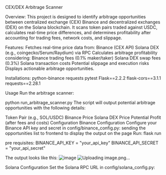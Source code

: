 CEX/DEX Arbitrage Scanner

Overview:
This project is designed to identify arbitrage opportunities between centralized exchange (CEX) Binance and decentralized exchanges (DEX) on the Solana blockchain. It scans token pairs traded against USDC, calculates real-time price differences, and determines profitability after accounting for trading fees, network costs, and slippage.

Features:
Fetches real-time price data from:
Binance (CEX API)
Solana DEX (e.g., coingecko/Serum/Raydium) via RPC
Calculates arbitrage profitability considering:
Binance trading fees (0.1% maker/taker)
Solana DEX swap fees (0.3%)
Solana transaction costs
Potential slippage and execution risks
Displays actionable arbitrage opportunities.

Installations:
python-binance
requests
pytest
Flask==2.2.2
flask-cors==3.1.1
requests==2.28.1

Usage
Run the arbitrage scanner:


python run_arbitrage_scanner.py
The script will output potential arbitrage opportunities with the following details:

Token Pair (e.g., SOL/USDC)
Binance Price
Solana DEX Price
Potential Profit (after fees and costs)
Configuration
Binance Configuration
Configure your Binance API key and secret in config/binance_config.py:
sending the opportunities list to frontend to display the output on the page
Run:
flask run


pre requisites:
BINANCE_API_KEY = "your_api_key"
BINANCE_API_SECRET = "your_api_secret"

The output looks like this:
![image](https://github.com/user-attachments/assets/1c8ca727-f1a7-4ce7-908f-8d037e98fe09)
![Uploading image.png…]()

Solana Configuration
Set the Solana RPC URL in config/solana_config.py:




